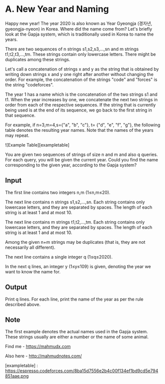 # A. New Year and Naming

Happy new year! The year 2020 is also known as Year Gyeongja (경자년, gyeongja-nyeon) in Korea. Where did the name come from? Let's briefly look at the Gapja system, which is traditionally used in Korea to name the years.

There are two sequences of n strings s1,s2,s3,…,sn and m strings t1,t2,t3,…,tm. These strings contain only lowercase letters. There might be duplicates among these strings.

Let's call a concatenation of strings x and y as the string that is obtained by writing down strings x and y one right after another without changing the order. For example, the concatenation of the strings "code" and "forces" is the string "codeforces".

The year 1 has a name which is the concatenation of the two strings s1 and t1. When the year increases by one, we concatenate the next two strings in order from each of the respective sequences. If the string that is currently being used is at the end of its sequence, we go back to the first string in that sequence.

For example, if n=3,m=4,s={"a", "b", "c"}, t= {"d", "e", "f", "g"}, the following table denotes the resulting year names. Note that the names of the years may repeat.

![Example Table][exampletable]

You are given two sequences of strings of size n and m and also q queries. For each query, you will be given the current year. Could you find the name corresponding to the given year, according to the Gapja system?

## Input

The first line contains two integers n,m (1≤n,m≤20).

The next line contains n strings s1,s2,…,sn. Each string contains only lowercase letters, and they are separated by spaces. The length of each string is at least 1 and at most 10.

The next line contains m strings t1,t2,…,tm. Each string contains only lowercase letters, and they are separated by spaces. The length of each string is at least 1 and at most 10.

Among the given n+m strings may be duplicates (that is, they are not necessarily all different).

The next line contains a single integer q (1≤q≤2020).

In the next q lines, an integer y (1≤y≤109) is given, denoting the year we want to know the name for.

## Output

Print q lines. For each line, print the name of the year as per the rule described above.

## Note

The first example denotes the actual names used in the Gapja system. These strings usually are either a number or the name of some animal.

Find me - <https://mahmudx.com>

Also here - <http://mahmudnotes.com/>

[exampletable] : https://espresso.codeforces.com/8ba15d7556e2b4c00f134ef1bd9cd5e794851aae.png
